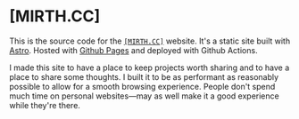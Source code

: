 # [MIRTH.CC]

This is the source code for the [`[MIRTH.CC]`](https://mirth.cc) website. It's a static site built with [Astro](https://astro.build). Hosted with [Github Pages](https://pages.github.com) and deployed with Github Actions.

I made this site to have a place to keep projects worth sharing and to have a place to share some thoughts. I built it to be as performant as reasonably possible to allow for a smooth browsing experience. People don't spend much time on personal websites—may as well make it a good experience while they're there. 
